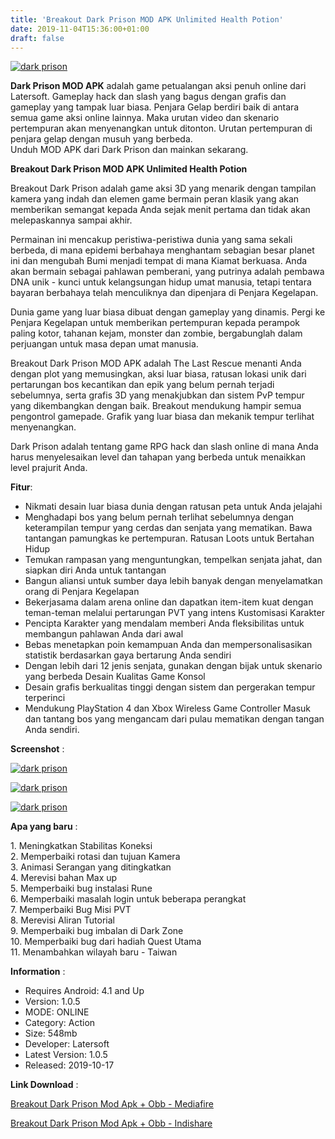 ```yaml
---
title: 'Breakout Dark Prison MOD APK Unlimited Health Potion'
date: 2019-11-04T15:36:00+01:00
draft: false
---
```


[![dark prison](https://1.bp.blogspot.com/-klj_qyhxAeg/XcA1pKnYpkI/AAAAAAAAAj4/eBiNdcQqkPUVykFqYELz429ACXQAJKyfgCLcBGAsYHQ/s320/breakout-dark-prison-unlimited-money-768x432-picsay.jpg "dark prison")](https://1.bp.blogspot.com/-klj_qyhxAeg/XcA1pKnYpkI/AAAAAAAAAj4/eBiNdcQqkPUVykFqYELz429ACXQAJKyfgCLcBGAsYHQ/s1600/breakout-dark-prison-unlimited-money-768x432-picsay.jpg)

**Dark Prison MOD APK** adalah game petualangan aksi penuh online dari Latersoft. Gameplay hack dan slash yang bagus dengan grafis dan gameplay yang tampak luar biasa. Penjara Gelap berdiri baik di antara semua game aksi online lainnya. Maka urutan video dan skenario pertempuran akan menyenangkan untuk ditonton. Urutan pertempuran di penjara gelap dengan musuh yang berbeda.  
Unduh MOD APK dari Dark Prison dan mainkan sekarang.  
  
**Breakout Dark Prison MOD APK Unlimited Health Potion**  
  
Breakout Dark Prison adalah game aksi 3D yang menarik dengan tampilan kamera yang indah dan elemen game bermain peran klasik yang akan memberikan semangat kepada Anda sejak menit pertama dan tidak akan melepaskannya sampai akhir.  
  
Permainan ini mencakup peristiwa-peristiwa dunia yang sama sekali berbeda, di mana epidemi berbahaya menghantam sebagian besar planet ini dan mengubah Bumi menjadi tempat di mana Kiamat berkuasa. Anda akan bermain sebagai pahlawan pemberani, yang putrinya adalah pembawa DNA unik - kunci untuk kelangsungan hidup umat manusia, tetapi tentara bayaran berbahaya telah menculiknya dan dipenjara di Penjara Kegelapan.  
  
Dunia game yang luar biasa dibuat dengan gameplay yang dinamis. Pergi ke Penjara Kegelapan untuk memberikan pertempuran kepada perampok paling kotor, tahanan kejam, monster dan zombie, bergabunglah dalam perjuangan untuk masa depan umat manusia.  
  
Breakout Dark Prison MOD APK adalah The Last Rescue menanti Anda dengan plot yang memusingkan, aksi luar biasa, ratusan lokasi unik dari pertarungan bos kecantikan dan epik yang belum pernah terjadi sebelumnya, serta grafis 3D yang menakjubkan dan sistem PvP tempur yang dikembangkan dengan baik. Breakout mendukung hampir semua pengontrol gamepade. Grafik yang luar biasa dan mekanik tempur terlihat menyenangkan.  
  
Dark Prison adalah tentang game RPG hack dan slash online di mana Anda harus menyelesaikan level dan tahapan yang berbeda untuk menaikkan level prajurit Anda.  
  
**Fitur**:  
  

*   Nikmati desain luar biasa dunia dengan ratusan peta untuk Anda jelajahi
*   Menghadapi bos yang belum pernah terlihat sebelumnya dengan keterampilan tempur yang cerdas dan senjata yang mematikan. Bawa tantangan pamungkas ke pertempuran. Ratusan Loots untuk Bertahan Hidup
*   Temukan rampasan yang menguntungkan, tempelkan senjata jahat, dan siapkan diri Anda untuk tantangan
*   Bangun aliansi untuk sumber daya lebih banyak dengan menyelamatkan orang di Penjara Kegelapan
*   Bekerjasama dalam arena online dan dapatkan item-item kuat dengan teman-teman melalui pertarungan PVT yang intens Kustomisasi Karakter
*   Pencipta Karakter yang mendalam memberi Anda fleksibilitas untuk membangun pahlawan Anda dari awal
*   Bebas menetapkan poin kemampuan Anda dan mempersonalisasikan statistik berdasarkan gaya bertarung Anda sendiri
*   Dengan lebih dari 12 jenis senjata, gunakan dengan bijak untuk skenario yang berbeda Desain Kualitas Game Konsol
*   Desain grafis berkualitas tinggi dengan sistem dan pergerakan tempur terperinci
*   Mendukung PlayStation 4 dan Xbox Wireless Game Controller Masuk dan tantang bos yang mengancam dari pulau mematikan dengan tangan Anda sendiri.

  
**Screenshot** :  
  

[![dark prison](https://1.bp.blogspot.com/-PsX7eIT5zE4/XcA19woe9lI/AAAAAAAAAkA/9xj8eVGUFLEbz7RYk3aTYkwEZnzlSjnFwCLcBGAsYHQ/s320/breakout-dark-prison-android-768x432-picsay.jpg "dark prison")](https://1.bp.blogspot.com/-PsX7eIT5zE4/XcA19woe9lI/AAAAAAAAAkA/9xj8eVGUFLEbz7RYk3aTYkwEZnzlSjnFwCLcBGAsYHQ/s1600/breakout-dark-prison-android-768x432-picsay.jpg)

  

[![dark prison](https://1.bp.blogspot.com/-cuGGJwuYmVE/XcA2A2ZxB6I/AAAAAAAAAkE/IBqBgZoFfX89dK2B4GLFMV3JWZtUzDpBwCLcBGAsYHQ/s320/breakout-dark-prison-mod-apk-768x432-picsay.jpg "dark prison")](https://1.bp.blogspot.com/-cuGGJwuYmVE/XcA2A2ZxB6I/AAAAAAAAAkE/IBqBgZoFfX89dK2B4GLFMV3JWZtUzDpBwCLcBGAsYHQ/s1600/breakout-dark-prison-mod-apk-768x432-picsay.jpg)

  

[![dark prison](https://1.bp.blogspot.com/-wX7QLAzLpYc/XcA2ESyyHRI/AAAAAAAAAkI/NaBhGexLLu8OYUCKyOV6yJVzmlI-iy5UACLcBGAsYHQ/s320/dark-prison-modded-apk-picsay.jpg "dark prison")](https://1.bp.blogspot.com/-wX7QLAzLpYc/XcA2ESyyHRI/AAAAAAAAAkI/NaBhGexLLu8OYUCKyOV6yJVzmlI-iy5UACLcBGAsYHQ/s1600/dark-prison-modded-apk-picsay.jpg)

  
  
**Apa yang baru** :  
  
1\. Meningkatkan Stabilitas Koneksi  
2\. Memperbaiki rotasi dan tujuan Kamera  
3\. Animasi Serangan yang ditingkatkan  
4\. Merevisi bahan Max up  
5\. Memperbaiki bug instalasi Rune  
6\. Memperbaiki masalah login untuk beberapa perangkat  
7\. Memperbaiki Bug Misi PVT  
8\. Merevisi Aliran Tutorial  
9\. Memperbaiki bug imbalan di Dark Zone  
10\. Memperbaiki bug dari hadiah Quest Utama  
11\. Menambahkan wilayah baru - Taiwan  
  
**Information** :  
  

*   Requires Android: 4.1 and Up
*   Version: 1.0.5
*   MODE: ONLINE
*   Category: Action
*   Size: 548mb
*   Developer: Latersoft
*   Latest Version: 1.0.5
*   Released: 2019-10-17

**Link Download** :

  

[Breakout Dark Prison Mod Apk + Obb - Mediafire](https://safeku.com/zIv0z)

  

[Breakout Dark Prison Mod Apk + Obb - Indishare](https://safeku.com/zwBY)